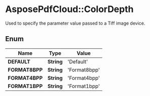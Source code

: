 # AsposePdfCloud::ColorDepth
Used to specify the parameter value passed to a Tiff image device.

## Enum
Name | Type | Value
------------ | ------------- | -------------
**DEFAULT** | **String** | 'Default'
**FORMAT8BPP** | **String** | 'Format8bpp'
**FORMAT4BPP** | **String** | 'Format4bpp'
**FORMAT1BPP** | **String** | 'Format1bpp'



